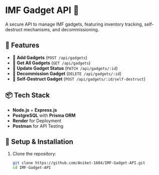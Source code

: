 # IMF Gadget API 🚀

A secure API to manage IMF gadgets, featuring inventory tracking, self-destruct mechanisms, and decommissioning.

## 🌟 Features
- 📌 **Add Gadgets** (`POST /api/gadgets`)
- 📌 **Get All Gadgets** (`GET /api/gadgets`)
- 📌 **Update Gadget Status** (`PATCH /api/gadgets/:id`)
- 📌 **Decommission Gadget** (`DELETE /api/gadgets/:id`)
- 📌 **Self-Destruct Gadget** (`POST /api/gadgets/:id/self-destruct`)

## 📦 Tech Stack
- **Node.js** + **Express.js**
- **PostgreSQL** with **Prisma ORM**
- **Render** for Deployment
- **Postman** for API Testing

## 🚀 Setup & Installation
1. Clone the repository:
   ```sh
   git clone https://github.com/Aniket-1604/IMF-Gadget-API.git
   cd IMF-Gadget-API
